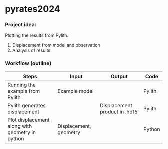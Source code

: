 # pyrates2024
### Project idea: 
Plotting the results from Pylith:
1. Displacement from model and observation
2. Analysis of results

### Workflow (outline) 

| Steps | Input | Output | Code   |
|-------|-------|--------|------  |
|Running the example from Pylith| Example model |  | Pylith |
|Pylith generates displacement | | Displacement product in .hdf5 | Pylith|
|Plot displacement along with geometry in python | Displacement, geometry||Python|
